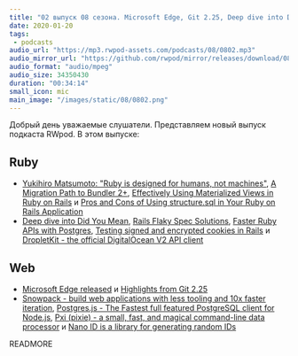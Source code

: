 ```yaml
---
title: "02 выпуск 08 сезона. Microsoft Edge, Git 2.25, Deep dive into Did You Mean, Snowpack, Pxi, Postgres.js, Nano ID и прочее"
date: 2020-01-20
tags:
 - podcasts
audio_url: "https://mp3.rwpod-assets.com/podcasts/08/0802.mp3"
audio_mirror_url: "https://github.com/rwpod/mirror/releases/download/08.02/0802.mp3"
audio_format: "audio/mpeg"
audio_size: 34350430
duration: "00:34:14"
small_icon: mic
main_image: "/images/static/08/0802.png"
---
```


Добрый день уважаемые слушатели. Представляем новый выпуск подкаста RWpod. В этом выпуске:

## Ruby

 - [Yukihiro Matsumoto: "Ruby is designed for humans, not machines"](https://evrone.com/yukihiro-matsumoto-interview), [A Migration Path to Bundler 2+](https://eregon.me/blog/2020/01/13/a-migration-path-to-bundler2.html), [Effectively Using Materialized Views in Ruby on Rails](https://pganalyze.com/blog/materialized-views-ruby-rails) и [Pros and Cons of Using structure.sql in Your Ruby on Rails Application](https://blog.appsignal.com/2020/01/15/the-pros-and-cons-of-using-structure-sql-in-your-ruby-on-rails-application.html)
 - [Deep dive into Did You Mean](https://shime.sh/deep-dive-into-did-you-mean), [Rails Flaky Spec Solutions](https://www.mayerdan.com/ruby/2020/01/14/rails-flaky-specs-solutions), [Faster Ruby APIs with Postgres](https://goiabada.blog/faster-ruby-apis-with-postgres-238c2f4a272c), [Testing signed and encrypted cookies in Rails](https://philna.sh/blog/2020/01/15/test-signed-cookies-in-rails/) и [DropletKit - the official DigitalOcean V2 API client](https://github.com/digitalocean/droplet_kit)

## Web

 - [Microsoft Edge released](https://www.microsoft.com/en-us/edge) и [Highlights from Git 2.25](https://github.blog/2020-01-13-highlights-from-git-2-25/)
 - [Snowpack - build web applications with less tooling and 10x faster iteration](https://www.snowpack.dev/), [Postgres.js - The Fastest full featured PostgreSQL client for Node.js](https://github.com/porsager/postgres), [Pxi (pixie) - a small, fast, and magical command-line data processor](https://github.com/Yord/pxi) и [Nano ID is a library for generating random IDs](https://zelark.github.io/nano-id-cc/)


READMORE
